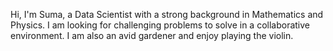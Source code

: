 Hi, I'm Suma, a Data Scientist with a strong background in Mathematics and Physics. I am looking for challenging problems to solve in a collaborative environment. 
I am also an avid gardener and enjoy playing the violin.


